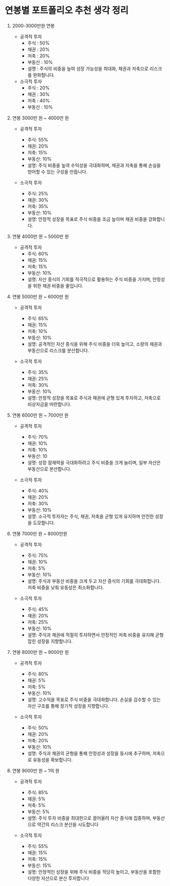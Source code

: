 # 연봉별 포트폴리오 추천 생각 정리
1. 2000-3000만원 연봉
    - 공격적 투자
        - 주식 : 50%
        - 채권 : 20%
        - 저축 : 20%
        - 부동산 : 10%
        - 설명 : 주식의 비중을 높여 성장 가능성을 최대화, 채권과 저축으로 리스크를 완화합니다.
    - 소극적 투자
        - 주식 : 20%
        - 채권 : 30%
        - 저축 : 40%
        - 부동산 : 10%

2. 연봉 3000만 원 ~ 4000만 원
    - 공격적 투자
        - 주식: 55%
        - 채권: 20%
        - 저축: 15%
        - 부동산: 10%
        - 설명: 주식 비중을 높여 수익성을 극대화하며, 채권과 저축을 통해 손실을 방어할 수 있는 구성을 만듭니다.

    - 소극적 투자
        - 주식: 25%
        - 채권: 30%
        - 저축: 35%
        - 부동산: 10%
        - 설명: 안정적 성장을 목표로 주식 비중을 조금 높이며 채권 비중을 강화합니다.

3. 연봉 4000만 원 ~ 5000만 원
    - 공격적 투자
        - 주식: 60%
        - 채권: 15%
        - 저축: 15%
        - 부동산: 10%
        - 설명: 자산 증식의 기회를 적극적으로 활용하는 주식 비중을 가지며, 안정성을 위한 채권 비중을 줄입니다.

4. 연봉 5000만 원 ~ 6000만 원
    - 공격적 투자
        - 주식: 65%
        - 채권: 15%
        - 저축: 10%
        - 부동산: 10%
        - 설명: 공격적인 자산 증식을 위해 주식 비중을 더욱 높이고, 소량의 채권과 부동산으로 리스크를 분산합니다.

    - 소극적 투자
        - 주식: 35%
        - 채권: 25%
        - 저축: 30%
        - 부동산: 10%
        - 설명: 안정적 성장을 목표로 주식과 채권에 균형 있게 투자하고, 저축으로 비상자금을 마련합니다.


5. 연봉 6000만 원 ~ 7000만 원
    - 공격적 투자
        - 주식: 70%
        - 채권: 10%
        - 저축: 10%
        - 부동산: 10
        - 설명: 성장 잠재력을 극대화하려고 주식 비중을 크게 늘리며, 일부 자산은 부동산으로 분산합니다.

    - 소극적 투자
        - 주식: 40%
        - 채권: 20%
        - 저축: 30%
        - 부동산: 10%
        - 설명: 소극적 투자자는 주식, 채권, 저축을 균형 있게 유지하며 안전한 성장을 도모합니다.

6. 연봉 7000만 원 ~ 8000만원
    - 공격적 투자
        - 주식: 75%
        - 채권: 10%
        - 저축: 5%
        - 부동산: 10%
        - 설명: 주식과 부동산 비중을 크게 두고 자산 증식의 기회를 극대화합니다. 저축 비중을 낮춰 유동성은 최소화합니다.

    - 소극적 투자
        - 주식: 45%
        - 채권: 20%
        - 저축: 25%
        - 부동산: 10%
        - 설명: 주식과 채권에 적절히 투자하면서 안정적인 저축 비중을 유지해 균형 잡힌 성장을 지향합니다.


7. 연봉 8000만 원 ~ 9000만 원
    - 공격적 투자
        - 주식: 80%
        - 채권: 5%
        - 저축: 5%
        - 부동산: 10%
        - 설명: 고수익을 목표로 주식 비중을 극대화합니다. 손실을 감수할 수 있는 자산 구조를 통해 장기적 성장을 지향합니다.

    - 소극적 투자
        - 주식: 50%
        - 채권: 20%
        - 저축: 20%
        - 부동산: 10%
        - 설명: 주식과 채권의 균형을 통해 안정성과 성장을 동시에 추구하며, 저축으로 유동성을 확보합니다.

8. 연봉 9000만 원 ~ 1억 원
    - 공격적 투자
        - 주식: 85%
        - 채권: 5%
        - 저축: 5%
        - 부동산: 5%
        - 설명: 주식 투자 비중을 최대한으로 끌어올려 자산 증식에 집중하며, 부동산으로 약간의 리스크 분산을 시도합니다

    - 소극적 투자
        - 주식: 55%
        - 채권: 15%
        - 저축: 15%
        - 부동산: 15%
        - 설명: 안정적인 성장을 위해 주식 비중을 적당히 높이고, 부동산을 포함한 다양한 자산으로 분산 투자합니다
